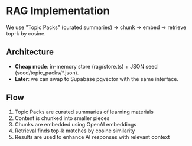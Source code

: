 # RAG Implementation

We use "Topic Packs" (curated summaries) → chunk → embed → retrieve top-k by cosine.

## Architecture

- **Cheap mode**: in-memory store (rag/store.ts) + JSON seed (seed/topic_packs/*.json).
- **Later**: we can swap to Supabase pgvector with the same interface.

## Flow

1. Topic Packs are curated summaries of learning materials
2. Content is chunked into smaller pieces
3. Chunks are embedded using OpenAI embeddings
4. Retrieval finds top-k matches by cosine similarity
5. Results are used to enhance AI responses with relevant context 